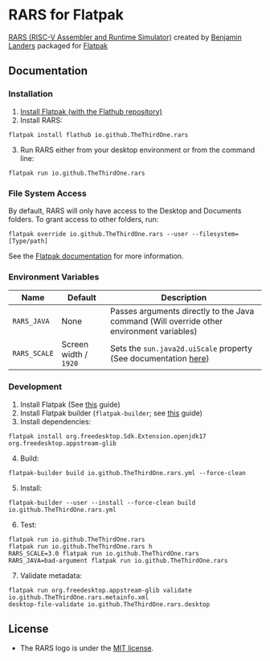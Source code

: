 # RARS for Flatpak

[RARS (RISC-V Assembler and Runtime Simulator)](https://github.com/TheThirdOne/rars) created by [Benjamin Landers](https://github.com/TheThirdOne) packaged for [Flatpak](https://flatpak.org)

## Documentation

### Installation
1. [Install Flatpak (with the Flathub repository)](https://flatpak.org/setup)
2. Install RARS:
```shell
flatpak install flathub io.github.TheThirdOne.rars
```
3. Run RARS either from your desktop environment or from the command line:
```shell
flatpak run io.github.TheThirdOne.rars
```

### File System Access
By default, RARS will only have access to the Desktop and Documents folders. To grant access to
other folders, run:
```shell
flatpak override io.github.TheThirdOne.rars --user --filesystem=[Type/path]
```
See the [Flatpak documentation](https://docs.flatpak.org/en/latest/sandbox-permissions.html#filesystem-access)
for more information.

### Environment Variables

Name | Default | Description
--- | --- | ---
`RARS_JAVA` | None | Passes arguments directly to the Java command (Will override other environment variables)
`RARS_SCALE` | Screen width / `1920` | Sets the `sun.java2d.uiScale` property (See documentation [here](https://news.kynosarges.org/2019/03/24/swing-high-dpi-properties/))

### Development
1. Install Flatpak (See [this](https://flatpak.org/setup/) guide)
2. Install Flatpak builder (`flatpak-builder`; see [this](https://docs.flatpak.org/en/latest/first-build.html) guide)
3. Install dependencies:
```shell
flatpak install org.freedesktop.Sdk.Extension.openjdk17 org.freedesktop.appstream-glib 
```
4. Build:
```shell
flatpak-builder build io.github.TheThirdOne.rars.yml --force-clean
```
5. Install:
```shell
flatpak-builder --user --install --force-clean build io.github.TheThirdOne.rars.yml
```
6. Test:
```shell
flatpak run io.github.TheThirdOne.rars
flatpak run io.github.TheThirdOne.rars h
RARS_SCALE=3.0 flatpak run io.github.TheThirdOne.rars
RARS_JAVA=bad-argument flatpak run io.github.TheThirdOne.rars
```
7. Validate metadata:
```shell
flatpak run org.freedesktop.appstream-glib validate io.github.TheThirdOne.rars.metainfo.xml
desktop-file-validate io.github.TheThirdOne.rars.desktop
```

## License

* The RARS logo is under the [MIT license](https://github.com/TheThirdOne/rars/blob/master/License.txt).